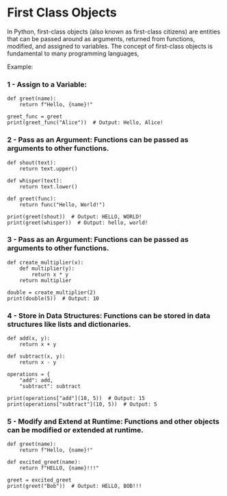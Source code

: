 # First Class Objects

In Python, first-class objects (also known as first-class citizens) are entities that can be passed around as arguments, returned from functions, modified, and assigned to variables. The concept of first-class objects is fundamental to many programming languages,

Example:

### 1 - Assign to a Variable:

```
def greet(name):
    return f"Hello, {name}!"

greet_func = greet
print(greet_func("Alice"))  # Output: Hello, Alice!
```

### 2 - Pass as an Argument: Functions can be passed as arguments to other functions.

```
def shout(text):
    return text.upper()

def whisper(text):
    return text.lower()

def greet(func):
    return func("Hello, World!")

print(greet(shout))  # Output: HELLO, WORLD!
print(greet(whisper))  # Output: hello, world!
```

### 3 - Pass as an Argument: Functions can be passed as arguments to other functions.

```
def create_multiplier(x):
    def multiplier(y):
        return x * y
    return multiplier

double = create_multiplier(2)
print(double(5))  # Output: 10
```

### 4 - Store in Data Structures: Functions can be stored in data structures like lists and dictionaries.

```
def add(x, y):
    return x + y

def subtract(x, y):
    return x - y

operations = {
    "add": add,
    "subtract": subtract

print(operations["add"](10, 5))  # Output: 15
print(operations["subtract"](10, 5))  # Output: 5
```

### 5 - Modify and Extend at Runtime: Functions and other objects can be modified or extended at runtime.

```
def greet(name):
    return f"Hello, {name}!"

def excited_greet(name):
    return f"HELLO, {name}!!!"

greet = excited_greet
print(greet("Bob"))  # Output: HELLO, BOB!!!
```

